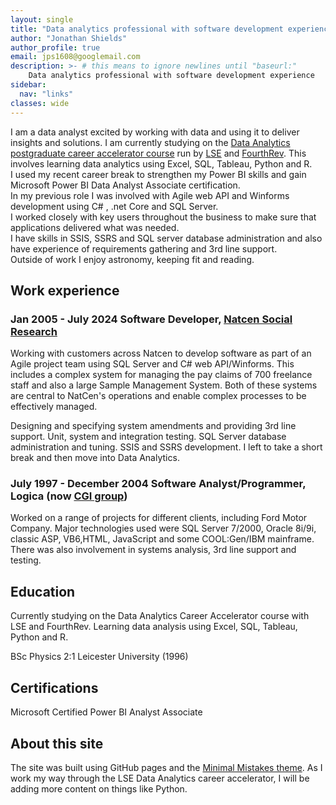 ```yaml
---
layout: single
title: "Data analytics professional with software development experience"
author: "Jonathan Shields"
author_profile: true
email: jps1608@googlemail.com
description: >- # this means to ignore newlines until "baseurl:"
    Data analytics professional with software development experience
sidebar:
  nav: "links"
classes: wide
---
```


I am a data analyst excited by working with data and using it to deliver insights and solutions.  I am currently studying on the <a href="https://www.lse.ac.uk/study-at-lse/online-learning/courses/data-analytics">Data Analytics postgraduate career accelerator course</a> run by  <a href="https://www.lse.ac.uk/">LSE</a> and <a href="https://fourthrev.com/">FourthRev</a>. This involves learning data analytics using Excel, SQL, Tableau, Python and R. <br> I used my recent career break to strengthen my Power BI skills and gain Microsoft Power BI Data Analyst Associate certification. <br>
In my previous role I was involved with Agile web API and Winforms development using C# , .net Core and SQL Server.<br>
I worked closely with key users throughout the business to make sure that applications delivered what was needed.<br>
I have skills in SSIS, SSRS and SQL server database administration and also have experience of requirements gathering and 3rd line support. <br>
Outside of work I enjoy astronomy, keeping fit and reading.

## Work experience

### Jan 2005 - July 2024 Software Developer, <a href="https://natcen.ac.uk/">Natcen Social Research</a>

Working with customers across Natcen to develop software as part of an Agile project team using SQL Server and C# web API/Winforms. This includes a complex system for managing the pay claims of 700 freelance staff and also a large Sample Management System. Both of these systems are central to NatCen's operations and enable complex processes to be effectively managed.

Designing and specifying system amendments and providing 3rd line support. Unit, system and integration testing. SQL Server database administration and tuning. SSIS and SSRS development. I left to take a short break and then move into Data Analytics.

### July 1997 - December 2004 Software Analyst/Programmer, Logica (now <a href="https://www.cgi.com/uk/en-gb">CGI group</a>)

Worked on a range of projects for different clients, including Ford Motor Company. Major technologies used were SQL Server 7/2000, Oracle 8i/9i, classic ASP, VB6,HTML, JavaScript and some COOL:Gen/IBM mainframe. 
There was also involvement in systems analysis, 3rd line support and testing.

## Education
Currently studying on the Data Analytics Career Accelerator course with LSE and FourthRev. Learning data analysis using Excel, SQL, Tableau, Python and R.

BSc Physics 2:1 Leicester University (1996)

## Certifications
Microsoft Certified Power BI Analyst Associate

## About this site

The site was built using GitHub pages and the <a href="https://mmistakes.github.io/minimal-mistakes/">Minimal Mistakes theme</a>.  As I work my way through the LSE Data Analytics career accelerator, I will be adding more content on things like Python.
